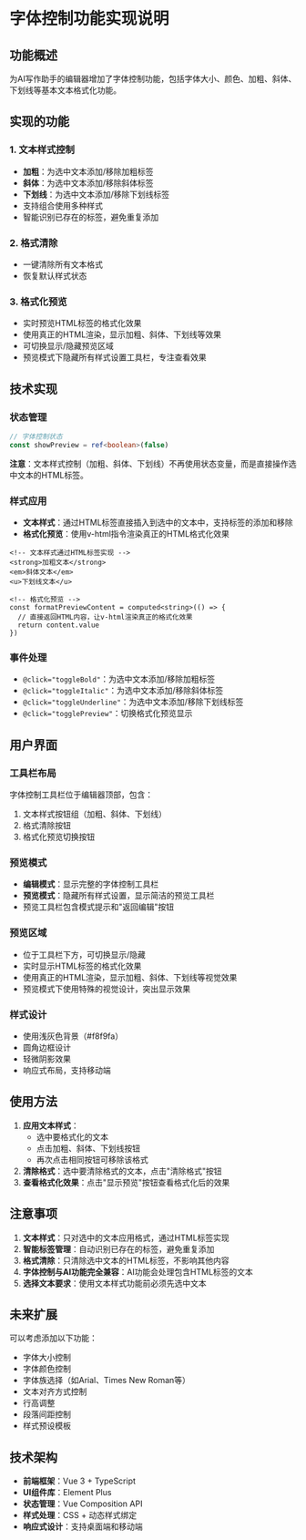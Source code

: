 # 字体控制功能实现说明

## 功能概述

为AI写作助手的编辑器增加了字体控制功能，包括字体大小、颜色、加粗、斜体、下划线等基本文本格式化功能。

## 实现的功能

### 1. 文本样式控制
- **加粗**：为选中文本添加/移除加粗标签
- **斜体**：为选中文本添加/移除斜体标签
- **下划线**：为选中文本添加/移除下划线标签
- 支持组合使用多种样式
- 智能识别已存在的标签，避免重复添加

### 2. 格式清除
- 一键清除所有文本格式
- 恢复默认样式状态

### 3. 格式化预览
- 实时预览HTML标签的格式化效果
- 使用真正的HTML渲染，显示加粗、斜体、下划线等效果
- 可切换显示/隐藏预览区域
- 预览模式下隐藏所有样式设置工具栏，专注查看效果

## 技术实现

### 状态管理
```typescript
// 字体控制状态
const showPreview = ref<boolean>(false)
```

**注意**：文本样式控制（加粗、斜体、下划线）不再使用状态变量，而是直接操作选中文本的HTML标签。

### 样式应用
- **文本样式**：通过HTML标签直接插入到选中的文本中，支持标签的添加和移除
- **格式化预览**：使用v-html指令渲染真正的HTML格式化效果

```vue
<!-- 文本样式通过HTML标签实现 -->
<strong>加粗文本</strong>
<em>斜体文本</em>
<u>下划线文本</u>

<!-- 格式化预览 -->
const formatPreviewContent = computed<string>(() => {
  // 直接返回HTML内容，让v-html渲染真正的格式化效果
  return content.value
})
```

### 事件处理
- `@click="toggleBold"`：为选中文本添加/移除加粗标签
- `@click="toggleItalic"`：为选中文本添加/移除斜体标签
- `@click="toggleUnderline"`：为选中文本添加/移除下划线标签
- `@click="togglePreview"`：切换格式化预览显示

## 用户界面

### 工具栏布局
字体控制工具栏位于编辑器顶部，包含：
1. 文本样式按钮组（加粗、斜体、下划线）
2. 格式清除按钮
3. 格式化预览切换按钮

### 预览模式
- **编辑模式**：显示完整的字体控制工具栏
- **预览模式**：隐藏所有样式设置，显示简洁的预览工具栏
- 预览工具栏包含模式提示和"返回编辑"按钮

### 预览区域
- 位于工具栏下方，可切换显示/隐藏
- 实时显示HTML标签的格式化效果
- 使用真正的HTML渲染，显示加粗、斜体、下划线等视觉效果
- 预览模式下使用特殊的视觉设计，突出显示效果

### 样式设计
- 使用浅灰色背景（#f8f9fa）
- 圆角边框设计
- 轻微阴影效果
- 响应式布局，支持移动端

## 使用方法

1. **应用文本样式**：
   - 选中要格式化的文本
   - 点击加粗、斜体、下划线按钮
   - 再次点击相同按钮可移除该格式
2. **清除格式**：选中要清除格式的文本，点击"清除格式"按钮
3. **查看格式化效果**：点击"显示预览"按钮查看格式化后的效果

## 注意事项

1. **文本样式**：只对选中的文本应用格式，通过HTML标签实现
2. **智能标签管理**：自动识别已存在的标签，避免重复添加
3. **格式清除**：只清除选中文本的HTML标签，不影响其他内容
4. **字体控制与AI功能完全兼容**：AI功能会处理包含HTML标签的文本
5. **选择文本要求**：使用文本样式功能前必须先选中文本

## 未来扩展

可以考虑添加以下功能：
- 字体大小控制
- 字体颜色控制
- 字体族选择（如Arial、Times New Roman等）
- 文本对齐方式控制
- 行高调整
- 段落间距控制
- 样式预设模板

## 技术架构

- **前端框架**：Vue 3 + TypeScript
- **UI组件库**：Element Plus
- **状态管理**：Vue Composition API
- **样式处理**：CSS + 动态样式绑定
- **响应式设计**：支持桌面端和移动端 